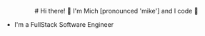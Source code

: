 <p align="center"> # Hi there! 👋 I'm Mich [pronounced 'mike'] and I code 🎉
</p>
 

 * I'm a FullStack Software Engineer